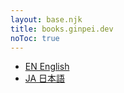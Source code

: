 ```yaml
---
layout: base.njk
title: books.ginpei.dev
noToc: true
---
```


- [EN English](/en/)
- [JA 日本語](/ja/)
